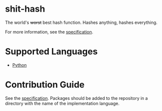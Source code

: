 # shit-hash
The world's ~~worst~~ best hash function. Hashes anything, hashes everything.

For more information, see the [specification](./specification.md).

# Supported Languages
- [Python](./python/README.md)

# Contribution Guide
See the [specification](./specification.md). Packages should be added to the
repository in a directory with the name of the implementation language.
